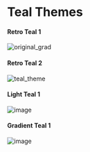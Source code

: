 # Teal Themes

#### Retro Teal 1 
![original_grad](https://raw.githubusercontent.com/showlet/bash_ps1_themes/master/photos/original_gradient.png)

#### Retro Teal 2
![teal_theme](https://raw.githubusercontent.com/showlet/bash_ps1_themes/master/photos/teal_theme1.png)

#### Light Teal 1 
![image](https://user-images.githubusercontent.com/8711020/142966374-fa7f5f46-219e-4cc2-a901-a340e21640a3.png)

#### Gradient Teal 1
![image](https://user-images.githubusercontent.com/8711020/142968847-53f5aaf3-0ae2-49db-ac39-90a41b331f04.png)
